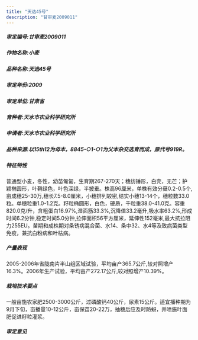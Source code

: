 ```yaml
---
title: "天选45号"
description: "甘审麦2009011"
---
```

##### 审定编号:甘审麦2009011

##### 作物名称:小麦

##### 品种名称:天选45号

##### 审定年份:2009

##### 审定单位:甘肃省

##### 育种者:天水市农业科学研究所

##### 申请者:天水市农业科学研究所

##### 品种来源:以15th12为母本，8845-○1-○1为父本杂交选育而成，原代号919R。

##### 特征特性
普通型小麦，冬性，幼苗匍匐，生育期267-270天；穗纺锤形，白壳，无芒；护颖椭圆形，叶鞘绿色，叶色深绿，半披垂。株高96厘米，单株有效分蘖0.2-0.5个,亩成穗25-30万,穗长7.5-8.0厘米，小穗排列较密,结实小穗13-14个，穗粒数33.0粒。单穗粒重1.0-1.2克。籽粒椭圆形，白色，硬质，千粒重38.0-41.0克。容重820.0克/升，含粗蛋白16.97%,湿面筋33.3%,沉降值33.2毫升,吸水率63.2%,形成时间6.2分钟,稳定时间5.0分钟,拉伸面积56平方厘米，延伸性152毫米,最大抗拉阻力255EU。苗期和成株期对条锈病混合菌、水14、条中32、水4等及致病菌类型免疫，兼抗白粉病和叶枯病。

##### 产量表现
2005-2006年省陇南片半山组区域试验，平均亩产365.7公斤,较对照增产16.3%。2006年生产试验，平均亩产272.17公斤,较对照增产10.39%。

##### 栽培技术要点
一般亩施农家肥2500-3000公斤，过磷酸钙40公斤，尿素15公斤。适宜播种期为9月下旬，亩播量10-12公斤，亩保苗20-22万，抽穗后应及时防蚜，并喷施叶面肥促进籽粒灌浆。

##### 审定意见

